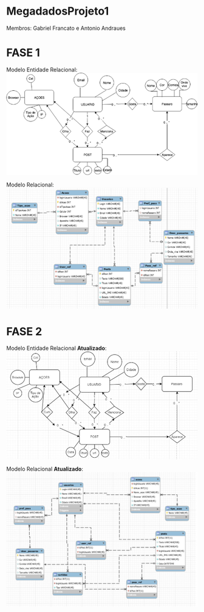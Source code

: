 # MegadadosProjeto1

Membros: Gabriel Francato e Antonio Andraues

# FASE 1
Modelo Entidade Relacional:
![Alt text](Modelo_entidade_relacional.png?raw=true "Modelo Entidade Relacional")

Modelo Relacional:
![Alt text](modeloRelacional.PNG?raw=true "Modelo Relacional")


# FASE 2
Modelo Entidade Relacional __Atualizado__:
![Alt text](megadadosEntidadeRelacional2.jpg?raw=true "Modelo Entidade Relacional 2")

Modelo Relacional __Atualizado__:
![Alt text](megadadosRelacional2.jpg?raw=true "Modelo Relacional 2")
